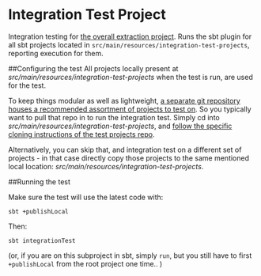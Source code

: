 # Integration Test Project

Integration testing for [the overall extraction project](https://github.com/CANVE/extractor). Runs the sbt plugin for all sbt projects located in `src/main/resources/integration-test-projects`, reporting execution for them.
<br> 

##Configuring the test
All projects locally present at _src/main/resources/integration-test-projects_ when the test is run, are used for the test. 
<br>

To keep things modular as well as lightweight, [a separate git repository houses a recommended assortment of projects to test on](https://github.com/CANVE/extractor/tree/master/sbt-plugin-integration-test). So you typically want to pull that repo in to run the integration test. Simply cd into _src/main/resources/integration-test-projects_, and [follow the specific cloning instructions of the test projects repo](https://github.com/CANVE/integration-test-projects#cloning). 
<br>

Alternatively, you can skip that, and integration test on a different set of projects - in that case directly copy those projects to the same mentioned local location: _src/main/resources/integration-test-projects_.

##Running the test 

Make sure the test will use the latest code with:
```
sbt +publishLocal
```

Then:
```
sbt integrationTest
```

 (or, if you are on this subproject in sbt, simply `run`, but you still have to first `+publishLocal` from the root project one time.. )
